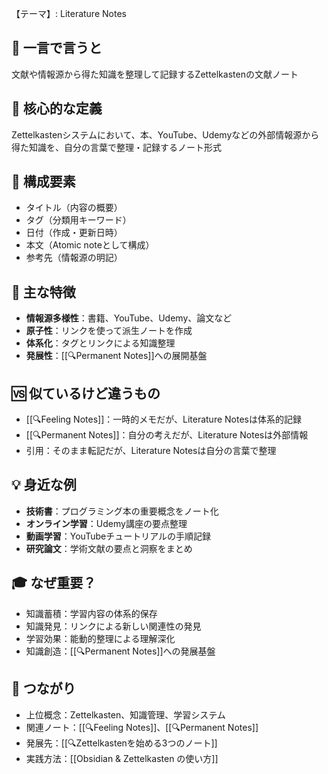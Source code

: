 【テーマ】: Literature Notes

## 📝 一言で言うと
文献や情報源から得た知識を整理して記録するZettelkastenの文献ノート

## 🎯 核心的な定義
Zettelkastenシステムにおいて、本、YouTube、Udemyなどの外部情報源から得た知識を、自分の言葉で整理・記録するノート形式

## 🔗 構成要素
- タイトル（内容の概要）
- タグ（分類用キーワード）
- 日付（作成・更新日時）
- 本文（Atomic noteとして構成）
- 参考先（情報源の明記）

## 🌟 主な特徴
- **情報源多様性**：書籍、YouTube、Udemy、論文など
- **原子性**：リンクを使って派生ノートを作成
- **体系化**：タグとリンクによる知識整理
- **発展性**：[[🔍Permanent Notes]]への展開基盤

## 🆚 似ているけど違うもの
- [[🔍Feeling Notes]]：一時的メモだが、Literature Notesは体系的記録
- [[🔍Permanent Notes]]：自分の考えだが、Literature Notesは外部情報
- 引用：そのまま転記だが、Literature Notesは自分の言葉で整理

## 💡 身近な例
- **技術書**：プログラミング本の重要概念をノート化
- **オンライン学習**：Udemy講座の要点整理
- **動画学習**：YouTubeチュートリアルの手順記録
- **研究論文**：学術文献の要点と洞察をまとめ

## 🎓 なぜ重要？
- 知識蓄積：学習内容の体系的保存
- 知識発見：リンクによる新しい関連性の発見
- 学習効果：能動的整理による理解深化
- 知識創造：[[🔍Permanent Notes]]への発展基盤

## 🔄 つながり
- 上位概念：Zettelkasten、知識管理、学習システム
- 関連ノート：[[🔍Feeling Notes]]、[[🔍Permanent Notes]]
- 発展先：[[🔍Zettelkastenを始める3つのノート]]
- 実践方法：[[Obsidian & Zettelkasten の使い方]]
